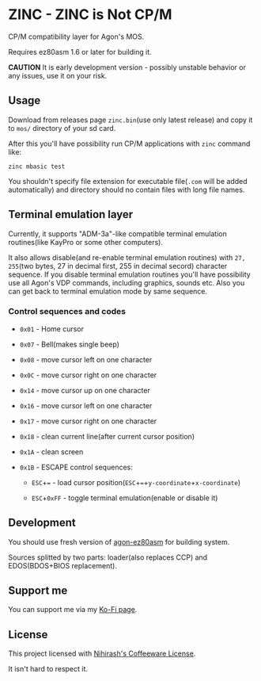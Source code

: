 ZINC - ZINC is Not CP/M
=======================

CP/M compatibility layer for Agon's MOS. 

Requires ez80asm 1.6 or later for building it.

**CAUTION** It is early development version - possibly unstable behavior or any issues, use it on your risk.

## Usage

Download from releases page `zinc.bin`(use only latest release) and copy it to `mos/` directory of your sd card.

After this you'll have possibility run CP/M applications with `zinc` command like:

```
zinc mbasic test
```

You shouldn't specify file extension for executable file(`.com` will be added automatically) and directory should no contain files with long file names.

## Terminal emulation layer

Currently, it supports "ADM-3a"-like compatible terminal emulation routines(like KayPro or some other computers). 

It also allows disable(and re-enable terminal emulation routines) with `27, 255`(two bytes, 27 in decimal first, 255 in decimal secord) character sequence. If you disable terminal emulation routines you'll have possibility use all Agon's VDP commands, including graphics, sounds etc. Also you can get back to terminal emulation mode by same sequence. 

### Control sequences and codes

 * `0x01` - Home cursor

 * `0x07` - Bell(makes single beep)

 * `0x08` - move cursor left on one character

 * `0x0C` - move cursor right on one character

 * `0x14` - move cursor up on one character

 * `0x16` - move cursor left on one character

 * `0x17` - move cursor right on one character

 * `0x18` - clean current line(after current cursor position)

 * `0x1A` - clean screen

 * `0x1B` - ESCAPE control sequences:
  
    - `ESC`+`=` - load cursor position(`ESC`+`=`+`y-coordinate`+`x-coordinate`)
    
    - `ESC`+`0xFF` - toggle terminal emulation(enable or disable it)

## Development

You should use fresh version of [agon-ez80asm](https://github.com/envenomator/agon-ez80asm) for building system.

Sources splitted by two parts: loader(also replaces CCP) and EDOS(BDOS+BIOS replacement).

## Support me

You can support me via my [Ko-Fi page](https://ko-fi.com/nihirash).

## License

This project licensed with [Nihirash's Coffeeware License](LICENSE). 

It isn't hard to respect it.